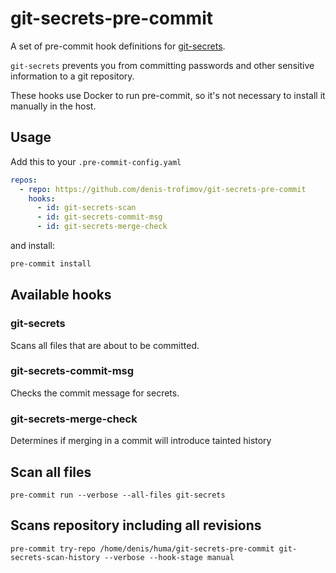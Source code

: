 # git-secrets-pre-commit

A set of pre-commit hook definitions for [git-secrets](https://github.com/awslabs/git-secrets).

`git-secrets` prevents you from committing passwords and other sensitive information to a git repository.

These hooks use Docker to run pre-commit, so it's not necessary to install it manually in the host.

## Usage

Add this to your `.pre-commit-config.yaml`

```yaml
repos:
  - repo: https://github.com/denis-trofimov/git-secrets-pre-commit
    hooks:
      - id: git-secrets-scan
      - id: git-secrets-commit-msg
      - id: git-secrets-merge-check
```

and install:

```sh
pre-commit install
```

## Available hooks

### git-secrets

Scans all files that are about to be committed.

### git-secrets-commit-msg

Checks the commit message for secrets.

### git-secrets-merge-check

Determines if merging in a commit will introduce tainted history


## Scan all files

`pre-commit run --verbose --all-files git-secrets`

## Scans repository including all revisions

`pre-commit try-repo /home/denis/huma/git-secrets-pre-commit git-secrets-scan-history --verbose --hook-stage manual`
